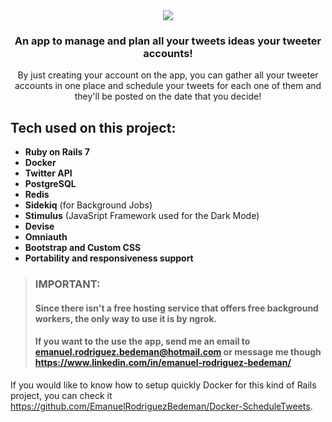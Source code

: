 <div align="center">
  <img src="https://user-images.githubusercontent.com/93904438/223526037-b42584f9-e494-4006-9210-2ee4bb0acebf.png" />
</div>

<h3 align="center">An app to manage and plan all your tweets ideas your tweeter accounts!</h3>
<p align="center">By just creating your account on the app, you can gather all your tweeter accounts in one place and schedule your tweets for each one of them and they'll be posted on the date that you decide!</p>

## Tech used on this project:

- **Ruby on Rails 7**
- **Docker**
- **Twitter API**
- **PostgreSQL**
- **Redis**
- **Sidekiq** (for Background Jobs)
- **Stimulus** (JavaSript Framework used for the Dark Mode)
- **Devise**
- **Omniauth**
- **Bootstrap and Custom CSS**
- **Portability and responsiveness support**

> ### **IMPORTANT:**
> #### Since there isn't a free hosting service that offers free background workers, the only way to use it is by ngrok.
> #### If you want to the use the app, send me an email to emanuel.rodriguez.bedeman@hotmail.com or message me though https://www.linkedin.com/in/emanuel-rodriguez-bedeman/

If you would like to know how to setup quickly Docker for this kind of Rails project, you can check it https://github.com/EmanuelRodriguezBedeman/Docker-ScheduleTweets.
